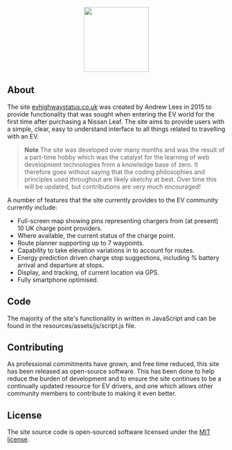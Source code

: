 <p align="center"><a href="https://evhighwaystatus.co.uk" target="_blank"><img width="150" src="https://new.evhighwaystatus.co.uk/img/car-wide.jpg"></a></p>

## About
The site [evhighwaystatus.co.uk](https://evhighwaystatus.co.uk) was created by Andrew Lees in 2015 to provide functionality that was sought when entering the EV world for the first time after purchasing a Nissan Leaf. The site aims to provide users with a simple, clear, easy to understand interface to all things related to travelling with an EV.

> **Note** The site was developed over many months and was the result of a part-time hobby which was the catalyst for the learning of web development technologies from a knowledge base of zero. It therefore goes without saying that the coding philosophies and principles used throughout are likely sketchy at best. Over time this will be updated, but contributions are very much encouraged!

A number of features that the site currently provides to the EV community currently include:
- Full-screen map showing pins representing chargers from (at present) 10 UK charge point providers.
- Where available, the current status of the charge point.
- Route planner supporting up to 7 waypoints.
- Capability to take elevation variations in to account for routes.
- Energy prediction driven charge stop suggestions, including % battery arrival and departure at stops.
- Display, and tracking, of current location via GPS.
- Fully smartphone optimised.

## Code

The majority of the site's functionality in written in JavaScript and can be found in the resources/assets/js/script.js file.

## Contributing

As professional commitments have grown, and free time reduced, this site has been released as open-source software. This has been done to help reduce the burden of development and to ensure the site continues to be a continually updated resource for EV drivers, and one which allows other community members to contribute to making it even better.

## License

The site source code is open-sourced software licensed under the [MIT license](http://opensource.org/licenses/MIT).
